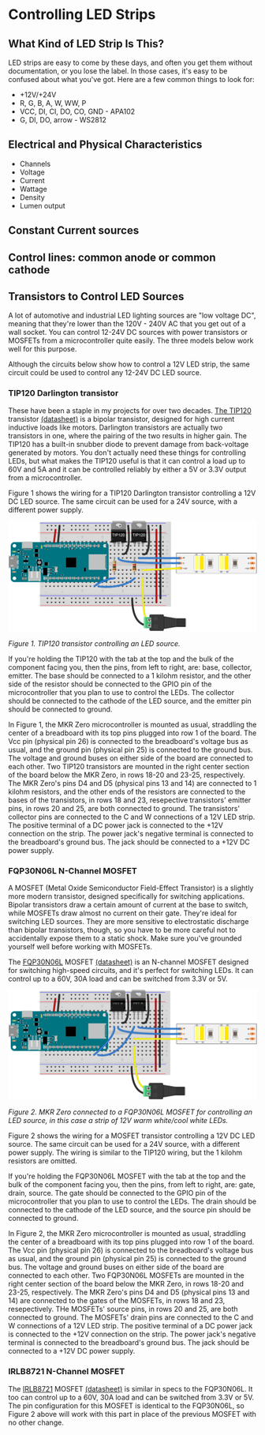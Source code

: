 # Controlling LED Strips

## What Kind of LED Strip Is This?
LED strips are easy to come by these days, and often you get them without documentation, or you lose the label. In those cases, it's easy to be confused about what you've got. Here are a few common things to look for:

* +12V/+24V
* R, G, B, A, W, WW, P
* VCC, DI, CI, DO, CO, GND - APA102
* G, DI, DO, arrow - WS2812

## Electrical and Physical Characteristics
* Channels
* Voltage
* Current
* Wattage
* Density
* Lumen output

## Constant Current sources

## Control lines: common anode or common cathode

## Transistors to Control LED Sources 

A lot of automotive and industrial LED lighting sources are "low voltage DC", meaning that they're lower than the 120V - 240V AC that you get out of a wall socket. You can control 12-24V DC sources with power transistors or MOSFETs from a microcontroller quite easily. The three models below work well for this purpose. 

Although the circuits below show how to control a 12V LED strip, the same circuit could be used to control any 12-24V DC LED source.

### TIP120 Darlington transistor
 These have been a staple in my projects for over two decades. [The TIP120](https://octopart.com/search?q=TIP120) transistor [(datasheet)](https://www.mccsemi.com/pdf/Products/TIP120(TO-220).pdf) is a bipolar transistor, designed for high current inductive loads like motors. Darlington transistors are actually two transistors in one, where the pairing of the two results in higher gain. The TIP120 has a built-in snubber diode to prevent damage from back-voltage generated by motors. You don't actually need these things for controlling LEDs, but what makes the TIP120 useful is that it can control a load up to 60V and 5A and it can be controlled reliably by either a 5V or 3.3V output from a microcontroller. 

 Figure 1 shows the wiring for a TIP120 Darlington transistor controlling a 12V DC LED source. The same circuit can be used for a 24V source, with a different power supply. 

![Figure 1. TIP120 transistor controlling an LED source](img/12VDC_LED_TIP120_circuit_bb.png)

_Figure 1. TIP120 transistor controlling an LED source._ 


If you're holding the TIP120 with the tab at the top and the bulk of the component facing you, then the pins, from left to right, are: base, collector, emitter. The base should be connected to a 1 kilohm resistor, and the other side of the resistor should be connected to the GPIO pin of the microcontroller that you plan to use to control the LEDs. The collector should be connected to the cathode of the LED source, and the emitter pin should be connected to ground. 

In Figure 1, the MKR Zero microcontroller is mounted as usual, straddling the center of a breadboard with its top pins plugged into row 1 of the board. The Vcc pin (physical pin 26) is connected to the breadboard's voltage bus as usual, and the ground pin (physical pin 25) is connected to the ground bus. The voltage and ground buses on either side of the board are connected to each other. Two TIP120 transistors are mounted in the right center section of the board below the MKR Zero, in rows 18-20 and 23-25, respectively. The MKR Zero's pins D4 and D5 (physical pins 13 and 14) are connected to 1 kilohm resistors, and the other ends of the resistors are connected to the bases of the transistors, in rows 18 and 23, resepective transistors' emitter pins, in rows 20 and 25, are both connected to ground. The transistors' collector pins are connected to the C and W connections of a 12V LED strip. The positive terminal of a DC power jack is connected to the +12V connection on the strip. The power jack's negative terminal is connected to the breadboard's ground bus. The jack should be connected to a +12V DC power supply. 

### FQP30N06L N-Channel MOSFET
A MOSFET (Metal Oxide Semiconductor Field-Effect Transistor) is a slightly more modern transistor, designed specifically for switching applications. Bipolar transistors draw a certain amount of current at the base to switch, while MOSFETs draw almost no current on their gate.  They're ideal for switching LED sources. They are more sensitive to electrostatic discharge than bipolar transistors, though, so you have to be more careful not to accidentally expose them to a static shock. Make sure you've grounded yourself well before working with MOSFETs. 

The [FQP30N06L](https://octopart.com/search?q=FQP30N06L) MOSFET [(datasheet)](https://cdn.sparkfun.com/datasheets/Components/General/FQP30N06L.pdf) is an N-channel MOSFET designed for switching high-speed circuits, and it's perfect for switching LEDs. It can control up to a 60V, 30A load and can be switched from 3.3V or 5V.

![Figure 2. FQP30N06L MOSFET controlling an LED source](img/12VDC_LED_MOSFET_circuit_bb.png)

_Figure 2. MKR Zero connected to a FQP30N06L MOSFET for controlling an LED source, in this case a strip of 12V warm white/cool white LEDs._ 

 Figure 2 shows the wiring for a MOSFET transistor controlling a 12V DC LED source. The same circuit can be used for a 24V source, with a different power supply. The wiring is similar to the TIP120 wiring, but the 1 kilohm resistors are omitted.

If you're holding the FQP30N06L MOSFET with the tab at the top and the bulk of the component facing you, then the pins, from left to right, are: gate, drain, source. The gate should be connected to the GPIO pin of the microcontroller that you plan to use to control the LEDs. The drain should be connected to the cathode of the LED source, and the source pin should be connected to ground. 

In Figure 2, the MKR Zero microcontroller is mounted as usual, straddling the center of a breadboard with its top pins plugged into row 1 of the board. The Vcc pin (physical pin 26) is connected to the breadboard's voltage bus as usual, and the ground pin (physical pin 25) is connected to the ground bus. The voltage and ground buses on either side of the board are connected to each other. Two FQP30N06L MOSFETs are mounted in the right center section of the board below the MKR Zero, in rows 18-20 and 23-25, respectively. The MKR Zero's pins D4 and D5 (physical pins 13 and 14) are connected to the gates of the MOSFETs, in rows 18 and 23, resepectively. THe MOSFETs' source pins, in rows 20 and 25, are both connected to ground. The MOSFETs' drain pins are connected to the C and W connections of a 12V LED strip. The positive terminal of a DC power jack is connected to the +12V connection on the strip. The power jack's negative terminal is connected to the breadboard's ground bus. The jack should be connected to a +12V DC power supply. 

### IRLB8721 N-Channel MOSFET

The [IRLB8721](https://octopart.com/search?q=IRLB8721) MOSFET [(datasheet)](https://www.infineon.com/dgdl/irlb8721pbf.pdf?fileId=5546d462533600a40153566056732591) is similar in specs to the FQP30N06L. It too can control up to a 60V, 30A load and can be switched from 3.3V or 5V. The pin configuration for this MOSFET is identical to the FQP30N06L, so Figure 2 above will work with this part in place of the previous MOSFET with no other change. 




